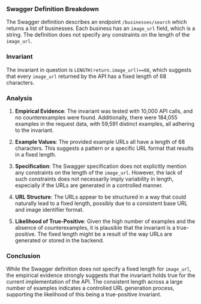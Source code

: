 ### Swagger Definition Breakdown

The Swagger definition describes an endpoint `/businesses/search` which returns a list of businesses. Each business has an `image_url` field, which is a string. The definition does not specify any constraints on the length of the `image_url`.

### Invariant

The invariant in question is `LENGTH(return.image_url)==68`, which suggests that every `image_url` returned by the API has a fixed length of 68 characters.

### Analysis

1. **Empirical Evidence**: The invariant was tested with 10,000 API calls, and no counterexamples were found. Additionally, there were 184,055 examples in the request data, with 59,591 distinct examples, all adhering to the invariant.

2. **Example Values**: The provided example URLs all have a length of 68 characters. This suggests a pattern or a specific URL format that results in a fixed length.

3. **Specification**: The Swagger specification does not explicitly mention any constraints on the length of the `image_url`. However, the lack of such constraints does not necessarily imply variability in length, especially if the URLs are generated in a controlled manner.

4. **URL Structure**: The URLs appear to be structured in a way that could naturally lead to a fixed length, possibly due to a consistent base URL and image identifier format.

5. **Likelihood of True-Positive**: Given the high number of examples and the absence of counterexamples, it is plausible that the invariant is a true-positive. The fixed length might be a result of the way URLs are generated or stored in the backend.

### Conclusion

While the Swagger definition does not specify a fixed length for `image_url`, the empirical evidence strongly suggests that the invariant holds true for the current implementation of the API. The consistent length across a large number of examples indicates a controlled URL generation process, supporting the likelihood of this being a true-positive invariant.

